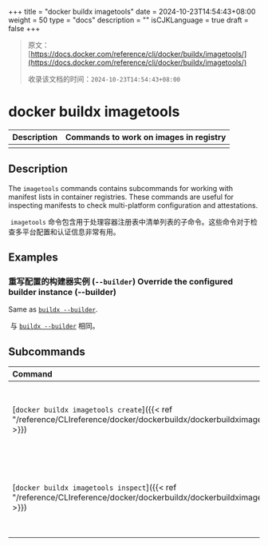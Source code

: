 +++
title = "docker buildx imagetools"
date = 2024-10-23T14:54:43+08:00
weight = 50
type = "docs"
description = ""
isCJKLanguage = true
draft = false
+++

> 原文：[https://docs.docker.com/reference/cli/docker/buildx/imagetools/](https://docs.docker.com/reference/cli/docker/buildx/imagetools/)
>
> 收录该文档的时间：`2024-10-23T14:54:43+08:00`

# docker buildx imagetools

| Description | Commands to work on images in registry |
| :---------- | -------------------------------------- |
|             |                                        |

## Description

The `imagetools` commands contains subcommands for working with manifest lists in container registries. These commands are useful for inspecting manifests to check multi-platform configuration and attestations.

​	`imagetools` 命令包含用于处理容器注册表中清单列表的子命令。这些命令对于检查多平台配置和认证信息非常有用。

## Examples

### 重写配置的构建器实例 (`--builder`) Override the configured builder instance (--builder)

Same as [`buildx --builder`](https://docs.docker.com/reference/cli/docker/buildx/#builder).

​	与 [`buildx --builder`](https://docs.docker.com/reference/cli/docker/buildx/#builder) 相同。

## Subcommands

| Command                                                      | Description                                                  |
| :----------------------------------------------------------- | :----------------------------------------------------------- |
| [`docker buildx imagetools create`]({{< ref "/reference/CLIreference/docker/dockerbuildx/dockerbuildximagetools/dockerbuildximagetoolscreate" >}}) | 基于源镜像创建新镜像 Create a new image based on source images |
| [`docker buildx imagetools inspect`]({{< ref "/reference/CLIreference/docker/dockerbuildx/dockerbuildximagetools/dockerbuildximagetoolsinspect" >}}) | 显示注册表中镜像的详细信息 Show details of an image in the registry |
